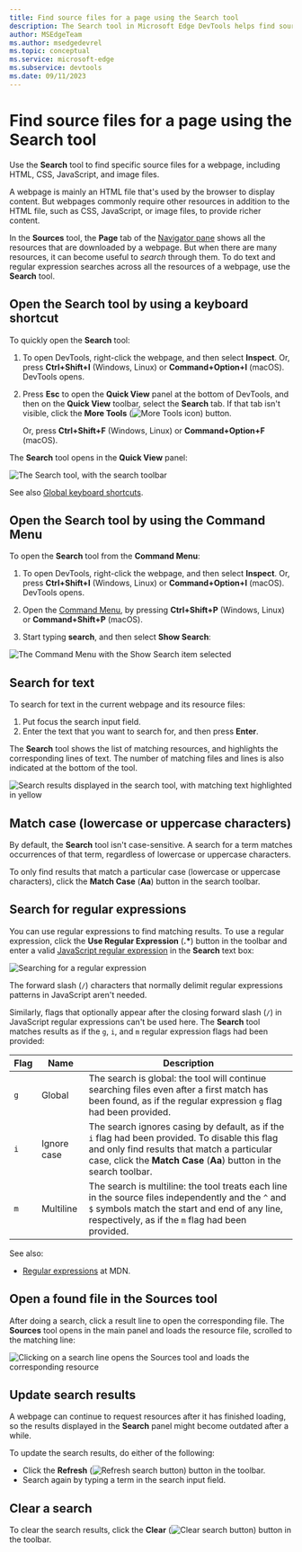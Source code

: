 ```yaml
---
title: Find source files for a page using the Search tool
description: The Search tool in Microsoft Edge DevTools helps find source files.
author: MSEdgeTeam
ms.author: msedgedevrel
ms.topic: conceptual
ms.service: microsoft-edge
ms.subservice: devtools
ms.date: 09/11/2023
---
```

# Find source files for a page using the Search tool

Use the **Search** tool to find specific source files for a webpage, including HTML, CSS, JavaScript, and image files.

A webpage is mainly an HTML file that's used by the browser to display content.  But webpages commonly require other resources in addition to the HTML file, such as CSS, JavaScript, or image files, to provide richer content.

In the **Sources** tool, the **Page** tab of the [Navigator pane](../sources/index.md#using-the-navigator-pane-to-select-files) shows all the resources that are downloaded by a webpage.  But when there are many resources, it can become useful to _search_ through them.  To do text and regular expression searches across all the resources of a webpage, use the **Search** tool.


<!-- ====================================================================== -->
## Open the Search tool by using a keyboard shortcut

To quickly open the **Search** tool:

1. To open DevTools, right-click the webpage, and then select **Inspect**.  Or, press **Ctrl+Shift+I** (Windows, Linux) or **Command+Option+I** (macOS).  DevTools opens.

1. Press **Esc** to open the **Quick View** panel at the bottom of DevTools, and then on the **Quick View** toolbar, select the **Search** tab.  If that tab isn't visible, click the **More Tools** (![More Tools icon](./search-tool-images/more-tools-icon-light-theme.png)) button.

   Or, press **Ctrl+Shift+F** (Windows, Linux) or **Command+Option+F** (macOS).

The **Search** tool opens in the **Quick View** panel:

![The Search tool, with the search toolbar](./search-tool-images/search-tool-first-open.png)

See also [Global keyboard shortcuts](../shortcuts/index.md#global-keyboard-shortcuts).


<!-- ====================================================================== -->
## Open the Search tool by using the Command Menu

To open the **Search** tool from the **Command Menu**:

1. To open DevTools, right-click the webpage, and then select **Inspect**.  Or, press **Ctrl+Shift+I** (Windows, Linux) or **Command+Option+I** (macOS).  DevTools opens.

1. Open the [Command Menu](../command-menu/index.md), by pressing **Ctrl+Shift+P** (Windows, Linux) or **Command+Shift+P** (macOS).

1. Start typing **search**, and then select **Show Search**:

![The Command Menu with the Show Search item selected](./search-tool-images/open-search-tool.png)


<!-- ====================================================================== -->
## Search for text

To search for text in the current webpage and its resource files:

1. Put focus the search input field.
1. Enter the text that you want to search for, and then press **Enter**.

The **Search** tool shows the list of matching resources, and highlights the corresponding lines of text.  The number of matching files and lines is also indicated at the bottom of the tool.

![Search results displayed in the search tool, with matching text highlighted in yellow](./search-tool-images/search-tool-search-results.png)

<!-- The search results are pretty-printed. -->


<!-- ====================================================================== -->
## Match case (lowercase or uppercase characters)

By default, the **Search** tool isn't case-sensitive.  A search for a term matches occurrences of that term, regardless of lowercase or uppercase characters.

To only find results that match a particular case (lowercase or uppercase characters), click the **Match Case** (**Aa**) button in the search toolbar.


<!-- ====================================================================== -->
## Search for regular expressions

You can use regular expressions to find matching results.  To use a regular expression, click the **Use Regular Expression** (**.\***) button in the toolbar and enter a valid [JavaScript regular expression](https://developer.mozilla.org/docs/Web/JavaScript/Guide/Regular_Expressions) in the **Search** text box:

![Searching for a regular expression](./search-tool-images/search-tool-regexp.png)

The forward slash (`/`) characters that normally delimit regular expressions patterns in JavaScript aren't needed.

Similarly, flags that optionally appear after the closing forward slash (`/`) in JavaScript regular expressions can't be used here. The **Search** tool matches results as if the `g`, `i`, and `m` regular expression flags had been provided:

| Flag | Name | Description |
|---|---|---|
| `g` | Global | The search is global: the tool will continue searching files even after a first match has been found, as if the regular expression `g` flag had been provided. |
| `i` | Ignore case | The search ignores casing by default, as if the `i` flag had been provided. To disable this flag and only find results that match a particular case, click the **Match Case** (**Aa**) button in the search toolbar. |
| `m` | Multiline | The search is multiline: the tool treats each line in the source files independently and the `^` and `$` symbols match the start and end of any line, respectively, as if the `m` flag had been provided. |

See also:
* [Regular expressions](https://developer.mozilla.org/docs/Web/JavaScript/Guide/Regular_Expressions) at MDN.


<!-- ====================================================================== -->
## Open a found file in the Sources tool

After doing a search, click a result line to open the corresponding file.  The **Sources** tool opens in the main panel and loads the resource file, scrolled to the matching line:

![Clicking on a search line opens the Sources tool and loads the corresponding resource](./search-tool-images/search-tool-open-in-sources.png)


<!-- ====================================================================== -->
## Update search results

A webpage can continue to request resources after it has finished loading, so the results displayed in the **Search** panel might become outdated after a while.

To update the search results, do either of the following:
*  Click the **Refresh** (![Refresh search button](./search-tool-images/search-tool-refresh.png)) button in the toolbar.
*  Search again by typing a term in the search input field.


<!-- ====================================================================== -->
## Clear a search

To clear the search results, click the **Clear** (![Clear search button](./search-tool-images/search-tool-clear.png)) button in the toolbar.
